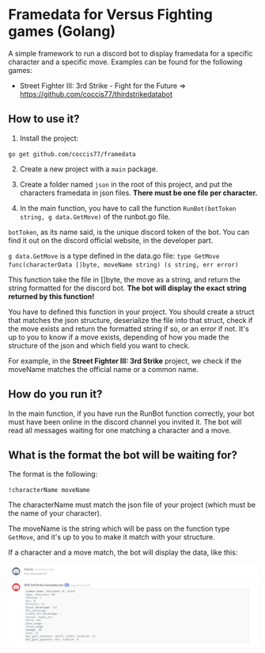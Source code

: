 # Framedata for Versus Fighting games (Golang)

A simple framework to run a discord bot to display framedata for a specific character and a specific move.
Examples can be found for the following games:
* Street Fighter III: 3rd Strike - Fight for the Future => https://github.com/coccis77/thirdstrikedatabot

## How to use it?
1. Install the project:

`go get github.com/coccis77/framedata`

2. Create a new project with a `main` package.

3. Create a folder named `json` in the root of this project, and put the characters framedata in json files.
**There must be one file per character.**

4. In the main function, you have to call the function `RunBot(botToken string, g data.GetMove)` of the runbot.go file.

`botToken`, as its name said, is the unique discord token of the bot.
You can find it out on the discord official website, in the developer part.

`g data.GetMove` is a type defined in the data.go file:
`type GetMove func(characterData []byte, moveName string) (s string, err error)`

This function take the file in []byte, the move as a string, and return the string formatted for the discord bot.
**The bot will display the exact string returned by this function!**

You have to defined this function in your project.
You should create a struct that matches the json structure,
deserialize the file into that struct, check if the move exists
and return the formatted string if so, or an error if not.
It's up to you to know if a move exists, depending of how
you made the structure of the json and which field you want to check.

For example, in the **Street Fighter III: 3rd Strike** project,
we check if the moveName matches the official name or a common name.

## How do you run it?
In the main function, if you have run the RunBot function correctly,
your bot must have been online in the discord channel you invited it.
The bot will read all messages waiting for one matching a character and a move.

## What is the format the bot will be waiting for?
The format is the following:

`!characterName moveName`

The characterName must match the json file of your project (which must be the name of your character).

The moveName is the string which will be pass on the function type `GetMove`, and it's up to you to make it match with your structure.

If a character and a move match, the bot will display the data, like this:

![framedata example](example.png)
